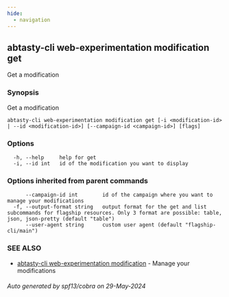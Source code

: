```yaml
---
hide:
  - navigation
---
```

## abtasty-cli web-experimentation modification get

Get a modification

### Synopsis

Get a modification

```
abtasty-cli web-experimentation modification get [-i <modification-id> | --id <modification-id>] [--campaign-id <campaign-id>] [flags]
```

### Options

```
  -h, --help     help for get
  -i, --id int   id of the modification you want to display
```

### Options inherited from parent commands

```
      --campaign-id int        id of the campaign where you want to manage your modifications
  -f, --output-format string   output format for the get and list subcommands for flagship resources. Only 3 format are possible: table, json, json-pretty (default "table")
      --user-agent string      custom user agent (default "flagship-cli/main")
```

### SEE ALSO

* [abtasty-cli web-experimentation modification](abtasty-cli_web-experimentation_modification.md)	 - Manage your modifications

###### Auto generated by spf13/cobra on 29-May-2024
